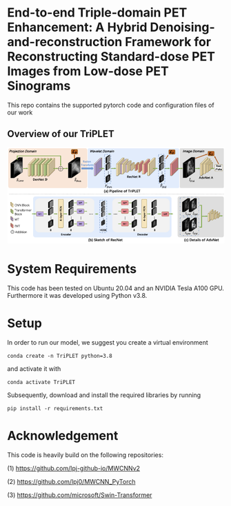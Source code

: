 # End-to-end Triple-domain PET Enhancement: A Hybrid Denoising-and-reconstruction Framework for Reconstructing Standard-dose PET Images from Low-dose PET Sinograms
This repo contains the supported pytorch code and configuration files of our work


## Overview of our TriPLET
![Overview of our TriPLET) ](assets/fig_framework.png)



# System Requirements
This code has been tested on Ubuntu 20.04 and an NVIDIA Tesla A100 GPU. Furthermore it was developed using Python v3.8. 


# Setup
In order to run our model, we suggest you create a virtual environment 
```
conda create -n TriPLET python=3.8
``` 
and activate it with 
```
conda activate TriPLET
```
Subsequently, download and install the required libraries by running 
```
pip install -r requirements.txt
```




# Acknowledgement
This code is heavily build on the following repositories:

(1) https://github.com/lpj-github-io/MWCNNv2

(2) https://github.com/lpj0/MWCNN_PyTorch

(3) https://github.com/microsoft/Swin-Transformer